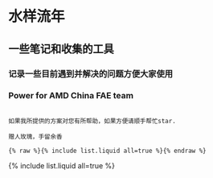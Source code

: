 # 水样流年
## 一些笔记和收集的工具
### 记录一些目前遇到并解决的问题方便大家使用
### Power for AMD China FAE team

```note

如果我所提供的方案对您有所帮助，如果方便请顺手帮忙star.

赠人玫瑰，手留余香

```

```
{% raw %}{% include list.liquid all=true %}{% endraw %}
```

{% include list.liquid all=true %}
